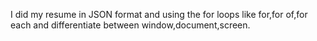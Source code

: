 I did my resume in JSON format and using the for loops like for,for of,for each and differentiate between window,document,screen.